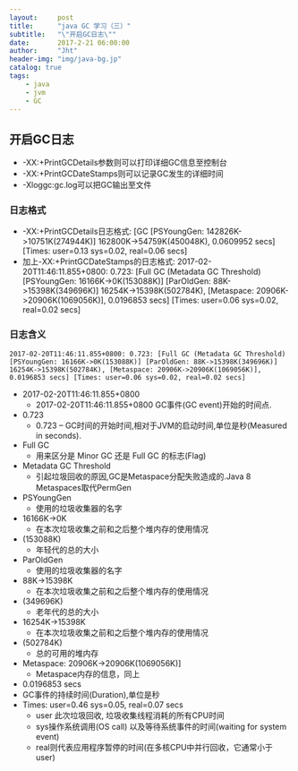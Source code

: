 ```yaml
---
layout:     post
title:      "java GC 学习（三）"
subtitle:   "\"开启GC日志\""
date:       2017-2-21 06:00:00
author:     "Jht"
header-img: "img/java-bg.jp"
catalog: true
tags:
    - java
    - jvm
    - GC
---
```




## 开启GC日志 

- -XX:+PrintGCDetails参数则可以打印详细GC信息至控制台
- -XX:+PrintGCDateStamps则可以记录GC发生的详细时间
- -Xloggc:gc.log可以把GC输出至文件

### 日志格式

- -XX:+PrintGCDetails日志格式: [GC [PSYoungGen: 142826K->10751K(274944K)] 162800K->54759K(450048K), 0.0609952 secs] [Times: user=0.13 sys=0.02, real=0.06 secs]
- 加上-XX:+PrintGCDateStamps的日志格式: 2017-02-20T11:46:11.855+0800: 0.723: [Full GC (Metadata GC Threshold) [PSYoungGen: 16166K->0K(153088K)] [ParOldGen: 88K->15398K(349696K)] 16254K->15398K(502784K), [Metaspace: 20906K->20906K(1069056K)], 0.0196853 secs] [Times: user=0.06 sys=0.02, real=0.02 secs] 

### 日志含义　

` 2017-02-20T11:46:11.855+0800: 0.723: [Full GC (Metadata GC Threshold) [PSYoungGen: 16166K->0K(153088K)] [ParOldGen: 88K->15398K(349696K)] 16254K->15398K(502784K), [Metaspace: 20906K->20906K(1069056K)], 0.0196853 secs] [Times: user=0.06 sys=0.02, real=0.02 secs] `

- 2017-02-20T11:46:11.855+0800
  - 2017-02-20T11:46:11.855+0800 GC事件(GC event)开始的时间点.
- 0.723
  - 0.723 – GC时间的开始时间,相对于JVM的启动时间,单位是秒(Measured in seconds).
- Full GC
  -  用来区分是 Minor GC 还是 Full GC 的标志(Flag)
- Metadata GC Threshold
  - 引起垃圾回收的原因,GC是Metaspace分配失败造成的.Java 8 Metaspaces取代PermGen
- PSYoungGen
  - 使用的垃圾收集器的名字
- 16166K->0K
  - 在本次垃圾收集之前和之后整个堆内存的使用情况
- (153088K)
  - 年轻代的总的大小
- ParOldGen
  - 使用的垃圾收集器的名字
- 88K->15398K
  - 在本次垃圾收集之前和之后整个堆内存的使用情况
- (349696K)
  - 老年代的总的大小
- 16254K->15398K
  - 在本次垃圾收集之前和之后整个堆内存的使用情况
- (502784K)
  - 总的可用的堆内存
- Metaspace: 20906K->20906K(1069056K)]
  - Metaspace内存的信息，同上
 - 0.0196853 secs
  - GC事件的持续时间(Duration),单位是秒
- Times: user=0.46 sys=0.05, real=0.07 secs
  - user 此次垃圾回收, 垃圾收集线程消耗的所有CPU时间
  - sys操作系统调用(OS call) 以及等待系统事件的时间(waiting for system event)
  - real则代表应用程序暂停的时间(在多核CPU中并行回收，它通常小于user)

